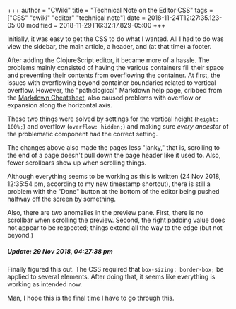+++
author = "CWiki"
title = "Technical Note on the Editor CSS"
tags = ["CSS" "cwiki" "editor" "technical note"]
date = 2018-11-24T12:27:35.123-05:00
modified = 2018-11-29T16:32:17.829-05:00
+++

Initially, it was easy to get the CSS to do what I wanted. All I had to do was view the sidebar, the main article, a header, and (at that time) a footer. 

After adding the ClojureScript editor, it became more of a hassle. The problems mainly consisted of having the various containers fill their space and preventing their contents from overflowing the container. At first, the issues with overflowing beyond container boundaries related to vertical overflow. However, the "pathological" Markdown help page, cribbed from the [Markdown Cheatsheet](https://github.com/adam-p/markdown-here/wiki/Markdown-Cheatsheet), also caused problems with overflow or expansion along the horizontal axis.

These two things were solved by settings for the vertical height (`height: 100%;`) and overflow (`overflow: hidden;`) and making sure _every ancestor_ of the problematic component had the correct setting.

The changes above also made the pages less "janky,"​ that is, scrolling to the end of a page doesn't pull down the page header like it used to. Also, fewer scrollbars show up when scrolling things.

Although everything seems to be working as this is written (24 Nov 2018, 12:35:54 pm, according to my new timestamp shortcut), there is still a problem with the "Done" button at the bottom of the editor being pushed halfway off the screen by something.

Also, there are two anomalies in the preview pane. First, there is no scrollbar when scrolling the preview. Second, the right padding value does not appear to be respected; things extend all the way to the edge (but not beyond.)

##### Update: 29 Nov 2018, 04:27:38 pm #####

Finally figured this out. The CSS required that `box-sizing: border-box;` be applied to several elements. After doing that, it seems like everything is working as intended now.

Man, I hope this is the final time I have to go through this.